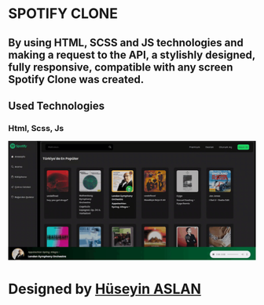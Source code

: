# SPOTIFY CLONE


## By using HTML, SCSS and JS technologies and making a request to the API, a stylishly designed, fully responsive, compatible with any screen Spotify Clone was created.


## Used Technologies


### Html, Scss, Js





![](images/Screen%20Recording%202024-05-29%20at%2001.21.47.62%20PM.gif)

# Designed by <a href="https://www.linkedin.com/in/h%C3%BCseyin-aslan-128519203/" target="_blank">Hüseyin ASLAN</a> 